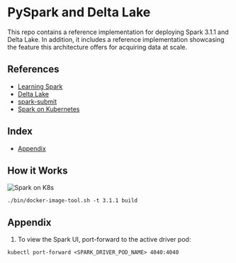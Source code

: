# PySpark and Delta Lake
This repo contains a reference implementation for deploying Spark 3.1.1
and Delta Lake. In addition, it includes a reference implementation
showcasing the feature this architecture offers for acquiring data at scale.

## References
- [Learning Spark](https://www.amazon.com/Learning-Spark-Jules-Damji/dp/1492050040/ref=asc_df_1492050040/?tag=hyprod-20&linkCode=df0&hvadid=459538011055&hvpos=&hvnetw=g&hvrand=9637554060338455232&hvpone=&hvptwo=&hvqmt=&hvdev=c&hvdvcmdl=&hvlocint=&hvlocphy=9026797&hvtargid=pla-918087322526&psc=1)
- [Delta Lake](https://docs.delta.io/latest/index.html)
- [spark-submit](http://spark.apache.org/docs/latest/submitting-applications.html)
- [Spark on Kubernetes](http://spark.apache.org/docs/latest/running-on-kubernetes.html)

## Index
- [Appendix](#appendix)

## How it Works
![Spark on K8s](https://spark.apache.org/docs/latest/img/k8s-cluster-mode.png)

```shell
./bin/docker-image-tool.sh -t 3.1.1 build
```

## Appendix

1. To view the Spark UI, port-forward to the active driver pod:
```
kubectl port-forward <SPARK_DRIVER_POD_NAME> 4040:4040
```

